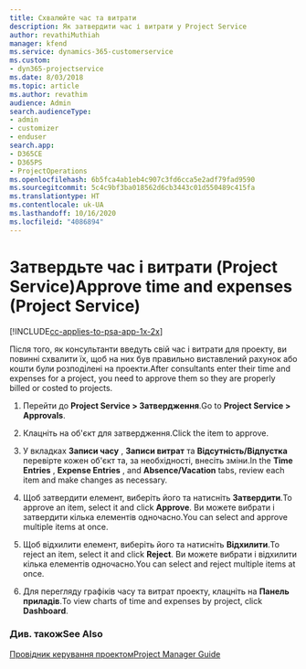 ```yaml
---
title: Схвалюйте час та витрати
description: Як затвердити час і витрати у Project Service
author: revathiMuthiah
manager: kfend
ms.service: dynamics-365-customerservice
ms.custom:
- dyn365-projectservice
ms.date: 8/03/2018
ms.topic: article
ms.author: revathim
audience: Admin
search.audienceType:
- admin
- customizer
- enduser
search.app:
- D365CE
- D365PS
- ProjectOperations
ms.openlocfilehash: 6b5fca4ab1eb4c907c3fd6cca5e2adf79fad9590
ms.sourcegitcommit: 5c4c9bf3ba018562d6cb3443c01d550489c415fa
ms.translationtype: HT
ms.contentlocale: uk-UA
ms.lasthandoff: 10/16/2020
ms.locfileid: "4086894"
---
```

# <a name="approve-time-and-expenses-project-service"></a><span data-ttu-id="34db6-103">Затвердьте час і витрати (Project Service)</span><span class="sxs-lookup"><span data-stu-id="34db6-103">Approve time and expenses (Project Service)</span></span>

[!INCLUDE[cc-applies-to-psa-app-1x-2x](../includes/cc-applies-to-psa-app-1x-2x.md)]

<span data-ttu-id="34db6-104">Після того, як консультанти введуть свій час і витрати для проекту, ви повинні схвалити їх, щоб на них був правильно виставлений рахунок або кошти були розподілені на проекти.</span><span class="sxs-lookup"><span data-stu-id="34db6-104">After consultants enter their time and expenses for a project, you need to approve them so they are properly billed or costed to projects.</span></span>  
  
1.  <span data-ttu-id="34db6-105">Перейти до **Project Service > Затвердження**.</span><span class="sxs-lookup"><span data-stu-id="34db6-105">Go to **Project Service > Approvals**.</span></span>  
  
2.  <span data-ttu-id="34db6-106">Клацніть на об'єкт для затвердження.</span><span class="sxs-lookup"><span data-stu-id="34db6-106">Click the item to approve.</span></span>  
  
3.  <span data-ttu-id="34db6-107">У вкладках **Записи часу** , **Записи витрат** та **Відсутність/Відпустка** перевірте кожен об'єкт та, за необхідності, внесіть зміни.</span><span class="sxs-lookup"><span data-stu-id="34db6-107">In the **Time Entries** , **Expense Entries** , and **Absence/Vacation** tabs, review each item and make changes as necessary.</span></span>  
  
4.  <span data-ttu-id="34db6-108">Щоб затвердити елемент, виберіть його та натисніть **Затвердити**.</span><span class="sxs-lookup"><span data-stu-id="34db6-108">To approve an item, select it and click **Approve**.</span></span> <span data-ttu-id="34db6-109">Ви можете вибрати і затвердити кілька елементів одночасно.</span><span class="sxs-lookup"><span data-stu-id="34db6-109">You can select and approve multiple items at once.</span></span>  
  
5.  <span data-ttu-id="34db6-110">Щоб відхилити елемент, виберіть його та натисніть **Відхилити**.</span><span class="sxs-lookup"><span data-stu-id="34db6-110">To reject an item, select it and click **Reject**.</span></span> <span data-ttu-id="34db6-111">Ви можете вибрати і відхилити кілька елементів одночасно.</span><span class="sxs-lookup"><span data-stu-id="34db6-111">You can select and reject multiple items at once.</span></span>  
  
6.  <span data-ttu-id="34db6-112">Для перегляду графіків часу та витрат проекту, клацніть на **Панель приладів**.</span><span class="sxs-lookup"><span data-stu-id="34db6-112">To view charts of time and expenses by project, click **Dashboard**.</span></span>  
  
### <a name="see-also"></a><span data-ttu-id="34db6-113">Див. також</span><span class="sxs-lookup"><span data-stu-id="34db6-113">See Also</span></span>  
 [<span data-ttu-id="34db6-114">Провідник керування проектом</span><span class="sxs-lookup"><span data-stu-id="34db6-114">Project Manager Guide</span></span>](../psa/project-manager-guide.md)

